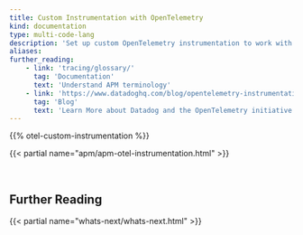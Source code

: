 ```yaml
---
title: Custom Instrumentation with OpenTelemetry
kind: documentation
type: multi-code-lang
description: 'Set up custom OpenTelemetry instrumentation to work with Datadog tracing'
aliases:
further_reading:
    - link: 'tracing/glossary/'
      tag: 'Documentation'
      text: 'Understand APM terminology'
    - link: 'https://www.datadoghq.com/blog/opentelemetry-instrumentation/'
      tag: 'Blog'
      text: 'Learn More about Datadog and the OpenTelemetry initiative'
---
```



{{% otel-custom-instrumentation %}}

{{< partial name="apm/apm-otel-instrumentation.html" >}}


<br>

## Further Reading

{{< partial name="whats-next/whats-next.html" >}}

